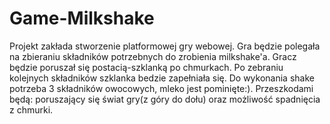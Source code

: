 # Game-Milkshake
Projekt zakłada stworzenie platformowej gry webowej.
Gra będzie polegała na zbieraniu składników potrzebnych do zrobienia milkshake'a.
Gracz będzie poruszał się postacią-szklanką po chmurkach. Po zebraniu kolejnych składników szklanka bedzie zapełniała się. Do wykonania shake potrzeba 3 składników owocowych, mleko jest pominięte:).
Przeszkodami będą: poruszający się świat gry(z góry do dołu) oraz możliwość spadnięcia z chmurki.

